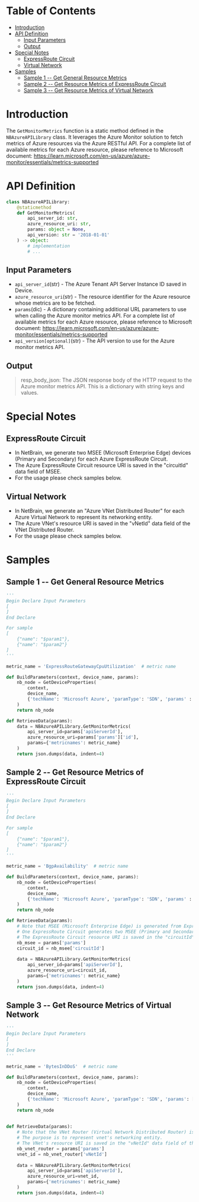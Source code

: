 # Table of Contents
- [Introduction](#introduction)
- [API Definition](#api_def)
    - [Input Parameters](#input)
    - [Output](#output)
- [Special Notes](#special_notes)
    - [ExpressRoute Circuit](#circuit)
    - [Virtual Network](#vnet)
- [Samples](#sample)   
    - [Sample 1 -- Get General Resource Metrics](#sample_1)
    - [Sample 2 -- Get Resource Metrics of ExpressRoute Circuit](#sample_2)
    - [Sample 3 -- Get Resource Metrics of Virtual Network](#sample_3)

# Introduction <a name="introduction"></a>
The `GetMonitorMetrics` function is a static method defined in the `NBAzureAPILibrary` class. It leverages the Azure Monitor solution to fetch metrics of Azure resources via the Azure RESTful API.
For a complete list of available metrics for each Azure resource, please reference to Microsoft document: https://learn.microsoft.com/en-us/azure/azure-monitor/essentials/metrics-supported

# API Definition <a name="api_def"></a>
```python
class NBAzureAPILibrary:
    @staticmethod
    def GetMonitorMetrics(
        api_server_id: str,
        azure_resource_uri: str,
        params: object = None,
        api_version: str = '2018-01-01'
    ) -> object:
        # implementation
        # ...
```

## Input Parameters <a name="input"></a>
 - `api_server_id`(str) - The Azure Tenant API Server Instance ID saved in Device.
 - `azure_resource_uri`(str) - The resource identifier for the Azure resource whose metrics are to be fetched.
 - `params`(dic) - A dictionary containing additional URL parameters to use when calling the Azure monitor metrics API. For a complete list of available metrics for each Azure resource, please reference to Microsoft document: https://learn.microsoft.com/en-us/azure/azure-monitor/essentials/metrics-supported
 - `api_version[optional]`(str) - The API version to use for the Azure monitor metrics API.

## Output <a name="output"></a>
> resp_body_json: The JSON response body of the HTTP request to the Azure monitor metrics API. This is a dictionary with string keys and values.

# Special Notes <a name="special_notes"></a>
## ExpressRoute Circuit <a name="circuit"></a>
 - In NetBrain, we generate two MSEE (Microsoft Enterprise Edge) devices (Primary and Secondary) for each Azure ExpressRoute Circuit. 
 - The Azure ExpressRoute Circuit resource URI is saved in the "circuitId" data field of MSEE.
 - For the usage please check samples below.

## Virtual Network <a name="vnet"></a>
 - In NetBrain, we generate an "Azure VNet Distributed Router" for each Azure Virtual Network to represent its networking entity.
 - The Azure VNet's resource URI is saved in the "vNetId" data field of the VNet Distributed Router.
 - For the usage please check samples below.

# Samples <a name="sample"></a>
## Sample 1 -- Get General Resource Metrics  <a name="sample_1"></a>
```python
'''
Begin Declare Input Parameters
[
]
End Declare

For sample
[
    {"name": "$param1"},
    {"name": "$param2"}
]
'''

metric_name = 'ExpressRouteGatewayCpuUtilization'  # metric name

def BuildParameters(context, device_name, params):
    nb_node = GetDeviceProperties(
        context, 
        device_name,
        {'techName': 'Microsoft Azure', 'paramType': 'SDN', 'params' : ['*']}
    )
    return nb_node

def RetrieveData(params):
    data = NBAzureAPILibrary.GetMonitorMetrics(
        api_server_id=params['apiServerId'],
        azure_resource_uri=params['params']['id'],
        params={'metricnames': metric_name}
    )
    return json.dumps(data, indent=4)
 ```

## Sample 2 -- Get Resource Metrics of ExpressRoute Circuit <a name="sample_2"></a>
```python
'''
Begin Declare Input Parameters
[
]
End Declare

For sample
[
    {"name": "$param1"},
    {"name": "$param2"}
]
'''

metric_name = 'BgpAvailability'  # metric name

def BuildParameters(context, device_name, params):
    nb_node = GetDeviceProperties(
        context, 
        device_name,
        {'techName': 'Microsoft Azure', 'paramType': 'SDN', 'params' : ['*']}
    )
    return nb_node

def RetrieveData(params):
    # Note that MSEE (Microsoft Enterprise Edge) is generated from ExpressRoute Circuit.
    # One ExpressRoute Circuit generates two MSEE (Primary and Secondary).
    # The ExpressRoute Circuit resource URI is saved in the "circuitId" data field of MSEE.
    nb_msee = params['params']
    circuit_id = nb_msee['circuitId']
    
    data = NBAzureAPILibrary.GetMonitorMetrics(
        api_server_id=params['apiServerId'],
        azure_resource_uri=circuit_id,
        params={'metricnames': metric_name}
    )
    return json.dumps(data, indent=4)
```

## Sample 3 -- Get Resource Metrics of Virtual Network  <a name="sample_3"></a>
```python
'''
Begin Declare Input Parameters
[
]
End Declare
'''

metric_name = 'BytesInDDoS'  # metric name

def BuildParameters(context, device_name, params):
    nb_node = GetDeviceProperties(
        context,
        device_name,
        {'techName': 'Microsoft Azure', 'paramType': 'SDN', 'params': ['*']}
    )
    return nb_node
 
 
def RetrieveData(params):   
    # Note that the VNet Router (Virtual Network Distributed Router) is generated from Azure Virtual Network.
    # The purpose is to represent vnet's networking entity.
    # The VNet's resource URI is saved in the "vNetId" data field of the VNet Router.
    nb_vnet_router = params['params']
    vnet_id = nb_vnet_router['vNetId']
    
    data = NBAzureAPILibrary.GetMonitorMetrics(
        api_server_id=params['apiServerId'],
        azure_resource_uri=vnet_id,
        params={'metricnames': metric_name}
    )
    return json.dumps(data, indent=4)
```
